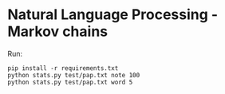 Natural Language Processing - Markov chains
============

Run:
~~~
pip install -r requirements.txt
python stats.py test/pap.txt note 100
python stats.py test/pap.txt word 5
~~~
